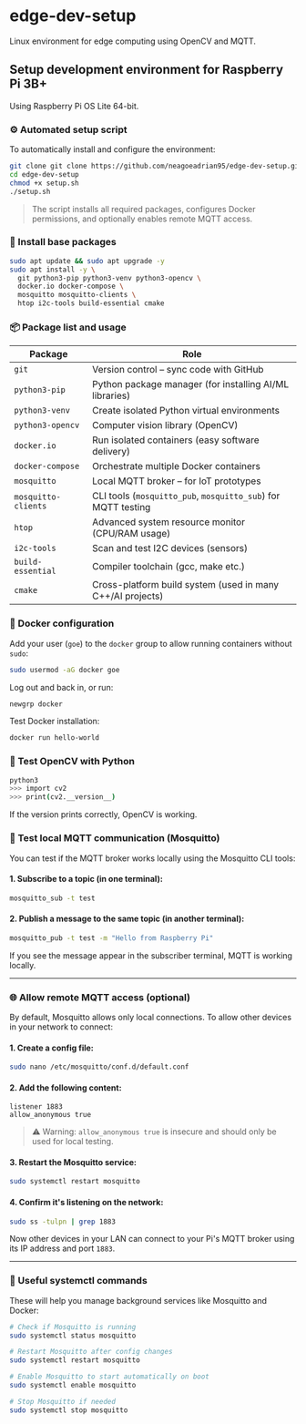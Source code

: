 # edge-dev-setup

Linux environment for edge computing using OpenCV and MQTT.

## Setup development environment for Raspberry Pi 3B+

Using Raspberry Pi OS Lite 64-bit.

### ⚙️ Automated setup script

To automatically install and configure the environment:

```bash
git clone git clone https://github.com/neagoeadrian95/edge-dev-setup.git
cd edge-dev-setup
chmod +x setup.sh
./setup.sh
```

> The script installs all required packages, configures Docker permissions, and optionally enables remote MQTT access.

### 🔧 Install base packages

```bash
sudo apt update && sudo apt upgrade -y
sudo apt install -y \
  git python3-pip python3-venv python3-opencv \
  docker.io docker-compose \
  mosquitto mosquitto-clients \
  htop i2c-tools build-essential cmake
```

### 📦 Package list and usage

| Package              | Role                                                                 |
|----------------------|----------------------------------------------------------------------|
| `git`                | Version control – sync code with GitHub                             |
| `python3-pip`        | Python package manager (for installing AI/ML libraries)             |
| `python3-venv`       | Create isolated Python virtual environments                         |
| `python3-opencv`     | Computer vision library (OpenCV)                                    |
| `docker.io`          | Run isolated containers (easy software delivery)                    |
| `docker-compose`     | Orchestrate multiple Docker containers                              |
| `mosquitto`          | Local MQTT broker – for IoT prototypes                              |
| `mosquitto-clients`  | CLI tools (`mosquitto_pub`, `mosquitto_sub`) for MQTT testing       |
| `htop`               | Advanced system resource monitor (CPU/RAM usage)                    |
| `i2c-tools`          | Scan and test I2C devices (sensors)                                 |
| `build-essential`    | Compiler toolchain (gcc, make etc.)                                 |
| `cmake`              | Cross-platform build system (used in many C++/AI projects)          |

### 🐳 Docker configuration

Add your user (`goe`) to the `docker` group to allow running containers without `sudo`:

```bash
sudo usermod -aG docker goe
```

Log out and back in, or run:

```bash
newgrp docker
```

Test Docker installation:

```bash
docker run hello-world
```

### 🧪 Test OpenCV with Python

```bash
python3
>>> import cv2
>>> print(cv2.__version__)
```

If the version prints correctly, OpenCV is working.

### 📡 Test local MQTT communication (Mosquitto)

You can test if the MQTT broker works locally using the Mosquitto CLI tools:

#### 1. Subscribe to a topic (in one terminal):

```bash
mosquitto_sub -t test
```

#### 2. Publish a message to the same topic (in another terminal):

```bash
mosquitto_pub -t test -m "Hello from Raspberry Pi"
```

If you see the message appear in the subscriber terminal, MQTT is working locally.

---

### 🌐 Allow remote MQTT access (optional)

By default, Mosquitto allows only local connections. To allow other devices in your network to connect:

#### 1. Create a config file:

```bash
sudo nano /etc/mosquitto/conf.d/default.conf
```

#### 2. Add the following content:

```
listener 1883
allow_anonymous true
```

> ⚠️ Warning: `allow_anonymous true` is insecure and should only be used for local testing.

#### 3. Restart the Mosquitto service:

```bash
sudo systemctl restart mosquitto
```

#### 4. Confirm it's listening on the network:

```bash
sudo ss -tulpn | grep 1883
```

Now other devices in your LAN can connect to your Pi's MQTT broker using its IP address and port `1883`.

---

### 🧰 Useful systemctl commands

These will help you manage background services like Mosquitto and Docker:

```bash
# Check if Mosquitto is running
sudo systemctl status mosquitto

# Restart Mosquitto after config changes
sudo systemctl restart mosquitto

# Enable Mosquitto to start automatically on boot
sudo systemctl enable mosquitto

# Stop Mosquitto if needed
sudo systemctl stop mosquitto
```
